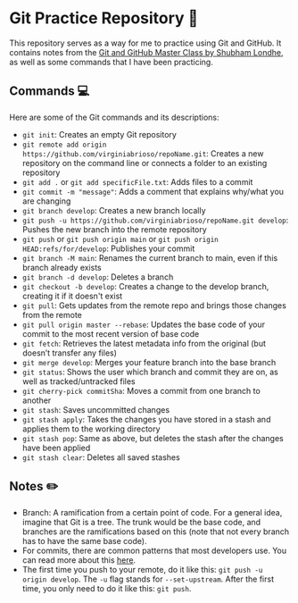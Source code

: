 # Git Practice Repository :arrows_counterclockwise:

This repository serves as a way for me to practice using Git and GitHub. 
It contains notes from the 
[Git and GitHub Master Class by Shubham Londhe](https://www.youtube.com/watch?v=AT1uxOLsCdk&list=PLlfy9GnSVerRqYJgVYO0UiExj5byjrW8u&index=2), 
as well as some commands that I have been practicing.

## Commands :computer:

Here are some of the Git commands and its descriptions:

- `git init`: Creates an empty Git repository
- `git remote add origin https://github.com/virginiabrioso/repoName.git`: Creates a new repository on the command line or connects a folder to an existing repository
- `git add .` or `git add specificFile.txt`: Adds files to a commit
- `git commit -m "message"`: Adds a comment that explains why/what you are changing
- `git branch develop`: Creates a new branch locally
- `git push -u https://github.com/virginiabrioso/repoName.git develop`: Pushes the new branch into the remote repository
- `git push` or `git push origin main` or `git push origin HEAD:refs/for/develop`: Publishes your commit
- `git branch -M main`: Renames the current branch to main, even if this branch already exists
- `git branch -d develop`: Deletes a branch
- `git checkout -b develop`: Creates a change to the develop branch, creating it if it doesn't exist
- `git pull`: Gets updates from the remote repo and brings those changes from the remote
- `git pull origin master --rebase`: Updates the base code of your commit to the most recent version of base code
- `git fetch`: Retrieves the latest metadata info from the original (but doesn’t transfer any files)
- `git merge develop`: Merges your feature branch into the base branch
- `git status`: Shows the user which branch and commit they are on, as well as tracked/untracked files
- `git cherry-pick commitSha`: Moves a commit from one branch to another
- `git stash`: Saves uncommitted changes
- `git stash apply`: Takes the changes you have stored in a stash and applies them to the working directory
- `git stash pop`: Same as above, but deletes the stash after the changes have been applied
- `git stash clear`: Deletes all saved stashes

## Notes :pencil2:

- Branch: A ramification from a certain point of code. For a general idea, imagine that Git is a tree. The trunk would be the base code, and branches are the ramifications based on this (note that not every branch has to have the same base code).
- For commits, there are common patterns that most developers use. You can read more about this [here](https://gist.github.com/robertpainsi/b632364184e70900af4ab688decf6f53).
- The first time you push to your remote, do it like this: `git push -u origin develop`. The `-u` flag stands for `--set-upstream`. After the first time, you only need to do it like this: `git push`.
